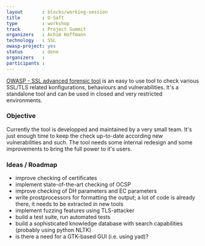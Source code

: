 ```yaml
---
layout       : blocks/working-session
title        : O-Saft
type         : workshop
track        : Project Summit
organizers   : Achim Hoffmann
technology   : SSL
owasp-project: yes
status       : done
organizers   :
participants :
---
```


[OWASP - SSL advanced forensic tool](https://www.owasp.org/index.php/O-Saft) is an easy to use tool to check various SSL/TLS related konfigurations, behaviours and vulnerabilities.
It's a standalone tool and can be used in closed and very restricted environments.


### Objective

Currently the tool is developped and maintained by a very small team. It's just enough time to keep the check up-to-date according new vulnerabilities and such.
The tool needs some internal redesign and some improvements to bring the full power to it's users.

### Ideas / Roadmap

- improve checking of certificates
- implement state-of-the-art checking of OCSP
- improve checking of DH parameters and EC parameters
- write prostprocessors for formatting the output; a lot of code is already there, it needs to be extracted in new tools
- implement fuzzing features using TLS-attacker
- build a test suite, run automated tests
- build a sophisticated knowledge database with search capabilities (probably using python NLTK)
- is there a need for a GTK-based GUI (i.e. using yad)?
